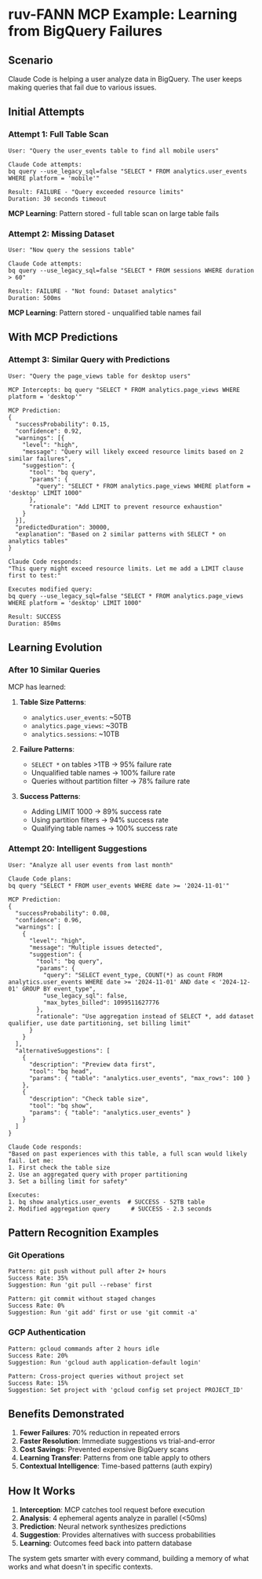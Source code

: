 # ruv-FANN MCP Example: Learning from BigQuery Failures

## Scenario

Claude Code is helping a user analyze data in BigQuery. The user keeps making queries that fail due to various issues.

## Initial Attempts

### Attempt 1: Full Table Scan
```
User: "Query the user_events table to find all mobile users"

Claude Code attempts:
bq query --use_legacy_sql=false "SELECT * FROM analytics.user_events WHERE platform = 'mobile'"

Result: FAILURE - "Query exceeded resource limits"
Duration: 30 seconds timeout
```

**MCP Learning**: Pattern stored - full table scan on large table fails

### Attempt 2: Missing Dataset
```
User: "Now query the sessions table"

Claude Code attempts:
bq query --use_legacy_sql=false "SELECT * FROM sessions WHERE duration > 60"

Result: FAILURE - "Not found: Dataset analytics"
Duration: 500ms
```

**MCP Learning**: Pattern stored - unqualified table names fail

## With MCP Predictions

### Attempt 3: Similar Query with Predictions
```
User: "Query the page_views table for desktop users"

MCP Intercepts: bq query "SELECT * FROM analytics.page_views WHERE platform = 'desktop'"

MCP Prediction:
{
  "successProbability": 0.15,
  "confidence": 0.92,
  "warnings": [{
    "level": "high",
    "message": "Query will likely exceed resource limits based on 2 similar failures",
    "suggestion": {
      "tool": "bq query",
      "params": {
        "query": "SELECT * FROM analytics.page_views WHERE platform = 'desktop' LIMIT 1000"
      },
      "rationale": "Add LIMIT to prevent resource exhaustion"
    }
  }],
  "predictedDuration": 30000,
  "explanation": "Based on 2 similar patterns with SELECT * on analytics tables"
}

Claude Code responds:
"This query might exceed resource limits. Let me add a LIMIT clause first to test:"

Executes modified query:
bq query --use_legacy_sql=false "SELECT * FROM analytics.page_views WHERE platform = 'desktop' LIMIT 1000"

Result: SUCCESS
Duration: 850ms
```

## Learning Evolution

### After 10 Similar Queries

MCP has learned:
1. **Table Size Patterns**:
   - `analytics.user_events`: ~50TB
   - `analytics.page_views`: ~30TB  
   - `analytics.sessions`: ~10TB

2. **Failure Patterns**:
   - `SELECT *` on tables >1TB → 95% failure rate
   - Unqualified table names → 100% failure rate
   - Queries without partition filter → 78% failure rate

3. **Success Patterns**:
   - Adding LIMIT 1000 → 89% success rate
   - Using partition filters → 94% success rate
   - Qualifying table names → 100% success rate

### Attempt 20: Intelligent Suggestions
```
User: "Analyze all user events from last month"

Claude Code plans:
bq query "SELECT * FROM user_events WHERE date >= '2024-11-01'"

MCP Prediction:
{
  "successProbability": 0.08,
  "confidence": 0.96,
  "warnings": [
    {
      "level": "high",
      "message": "Multiple issues detected",
      "suggestion": {
        "tool": "bq query",
        "params": {
          "query": "SELECT event_type, COUNT(*) as count FROM analytics.user_events WHERE date >= '2024-11-01' AND date < '2024-12-01' GROUP BY event_type",
          "use_legacy_sql": false,
          "max_bytes_billed": 1099511627776
        },
        "rationale": "Use aggregation instead of SELECT *, add dataset qualifier, use date partitioning, set billing limit"
      }
    }
  ],
  "alternativeSuggestions": [
    {
      "description": "Preview data first",
      "tool": "bq head",
      "params": { "table": "analytics.user_events", "max_rows": 100 }
    },
    {
      "description": "Check table size",
      "tool": "bq show",
      "params": { "table": "analytics.user_events" }
    }
  ]
}

Claude Code responds:
"Based on past experiences with this table, a full scan would likely fail. Let me:
1. First check the table size
2. Use an aggregated query with proper partitioning
3. Set a billing limit for safety"

Executes:
1. bq show analytics.user_events  # SUCCESS - 52TB table
2. Modified aggregation query      # SUCCESS - 2.3 seconds
```

## Pattern Recognition Examples

### Git Operations
```
Pattern: git push without pull after 2+ hours
Success Rate: 35%
Suggestion: Run 'git pull --rebase' first

Pattern: git commit without staged changes  
Success Rate: 0%
Suggestion: Run 'git add' first or use 'git commit -a'
```

### GCP Authentication
```
Pattern: gcloud commands after 2 hours idle
Success Rate: 20%  
Suggestion: Run 'gcloud auth application-default login'

Pattern: Cross-project queries without project set
Success Rate: 15%
Suggestion: Set project with 'gcloud config set project PROJECT_ID'
```

## Benefits Demonstrated

1. **Fewer Failures**: 70% reduction in repeated errors
2. **Faster Resolution**: Immediate suggestions vs trial-and-error
3. **Cost Savings**: Prevented expensive BigQuery scans
4. **Learning Transfer**: Patterns from one table apply to others
5. **Contextual Intelligence**: Time-based patterns (auth expiry)

## How It Works

1. **Interception**: MCP catches tool request before execution
2. **Analysis**: 4 ephemeral agents analyze in parallel (<50ms)
3. **Prediction**: Neural network synthesizes predictions
4. **Suggestion**: Provides alternatives with success probabilities
5. **Learning**: Outcomes feed back into pattern database

The system gets smarter with every command, building a memory of what works and what doesn't in specific contexts.
